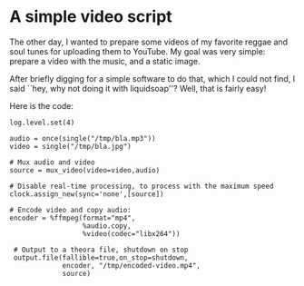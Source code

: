 A simple video script
=====================

The other day, I wanted to prepare some videos of my favorite reggae and soul
tunes for uploading them to YouTube.
My goal was very simple: prepare a video with the music,
and a static image.

After briefly digging for a simple software to do that,
which I could not find, I said ``hey, why not doing it with liquidsoap''?
Well, that is fairly easy!

Here is the code:

```liquidsoap
log.level.set(4)

audio = once(single("/tmp/bla.mp3"))
video = single("/tmp/bla.jpg")

# Mux audio and video
source = mux_video(video=video,audio)

# Disable real-time processing, to process with the maximum speed
clock.assign_new(sync='none',[source])

# Encode video and copy audio:
encoder = %ffmpeg(format="mp4",
                  %audio.copy,
                  %video(codec="libx264"))

 # Output to a theora file, shutdown on stop
 output.file(fallible=true,on_stop=shutdown,
             encoder, "/tmp/encoded-video.mp4",
             source)
```
